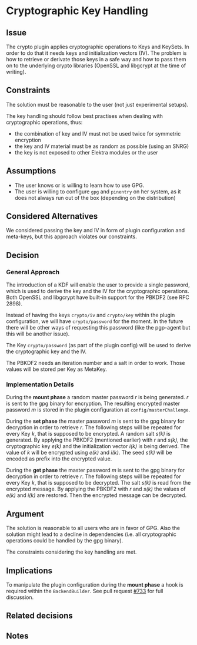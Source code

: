 # Cryptographic Key Handling

## Issue

The crypto plugin applies cryptographic operations to Keys and KeySets.
In order to do that it needs keys and initialization vectors (IV).
The problem is how to retrieve or derivate those keys in a safe way and how 
to pass them on to the underlying crypto libraries (OpenSSL and libgcrypt 
at the time of writing).

## Constraints

The solution must be reasonable to the user (not just experimental setups).

The key handling should follow best practises when dealing with cryptographic
operations, thus:

- the combination of key and IV must not be used twice for symmetric encryption
- the key and IV material must be as random as possible (using an SNRG)
- the key is not exposed to other Elektra modules or the user

## Assumptions

- The user knows or is willing to learn how to use GPG.
- The user is willing to configure `gpg` and `pinentry` on her system, as it does not always run out of the box (depending on the distribution)

## Considered Alternatives

We considered passing the key and IV in form of plugin configuration and meta-keys, but this approach violates our constraints.

## Decision

### General Approach

The introduction of a KDF will enable the user to provide a single password, which is used to derive the key and the IV for the cryptographic operations. Both OpenSSL and libgcrypt have built-in support for the PBKDF2 (see RFC 2898).

Instead of having the keys `crypto/iv` and `crypto/key` within the plugin configuration, we will have `crypto/password` for the moment. In the future there will be other ways of requesting this password (like the pgp-agent but this will be another issue).

The Key `crypto/password` (as part of the plugin config) will be used to derive the cryptographic key and the IV.

The PBKDF2 needs an iteration number and a salt in order to work. Those values will be stored per Key as MetaKey.

### Implementation Details

During the **mount phase** a random master password _r_ is being generated. _r_ is sent to the gpg binary for encryption. The resulting encrypted master password _m_ is stored in the plugin configuration at `config/masterChallenge`.

During the **set phase** the master password _m_ is sent to the gpg binary for decryption in order to retrieve _r_. The following steps will be repeated for every Key _k_, that is supposed to be encrypted. A random salt _s(k)_ is generated. By applying the PBKDF2 (mentioned earlier) with _r_ and _s(k)_, the cryptographic key _e(k)_ and the initialization vector _i(k)_ is being derived. The value of _k_ will be encrypted using _e(k)_ and _i(k)_. The seed _s(k)_ will be encoded as prefix into the encrypted value.

During the **get phase** the master password _m_ is sent to the gpg binary for decryption in order to retrieve _r_. The following steps will be repeated for every Key _k_, that is supposed to be decrypted. The salt _s(k)_ is read from the encrypted message. By applying the PBKDF2 with _r_ and _s(k)_ the values of _e(k)_ and _i(k)_ are restored. Then the encrypted message can be decrypted.

## Argument

The solution is reasonable to all users who are in favor of GPG.
Also the solution might lead to a decline in dependencies (i.e. all cryptographic operations could be handled by the gpg binary).

The constraints considering the key handling are met.

## Implications

To manipulate the plugin configuration during the **mount phase** a hook is required within the `BackendBuilder`.
See pull request [#733](https://github.com/ElektraInitiative/libelektra/pull/733) for full discussion.

## Related decisions

## Notes
